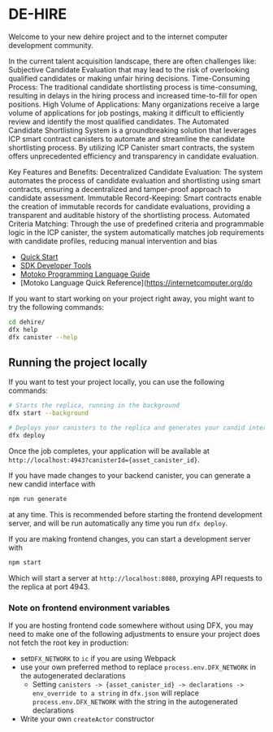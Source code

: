 # DE-HIRE


Welcome to your new dehire project and to the internet computer development community. 

In the current talent acquisition landscape, there are often challenges like:
Subjective Candidate Evaluation that may lead to the risk of overlooking qualified candidates or making unfair hiring decisions. 
Time-Consuming Process: The traditional candidate shortlisting process is time-consuming, resulting in delays in the hiring process and increased time-to-fill for open positions.
High Volume of Applications: Many organizations receive a large volume of applications for job postings, making it difficult to efficiently review and identify the most qualified candidates.
The Automated Candidate Shortlisting System is a groundbreaking solution that leverages ICP smart contract canisters to automate and streamline the candidate shortlisting process.
By utilizing ICP Canister smart contracts, the system offers unprecedented efficiency and transparency in candidate evaluation.

Key Features and Benefits:
Decentralized Candidate Evaluation: The system automates the process of candidate evaluation and shortlisting using smart contracts, ensuring a decentralized and tamper-proof approach to candidate assessment.
Immutable Record-Keeping: Smart contracts enable the creation of immutable records for candidate evaluations, providing a transparent and auditable history of the shortlisting process.
Automated Criteria Matching: Through the use of predefined criteria and programmable logic in the ICP canister, the system automatically matches job requirements with candidate profiles, reducing manual intervention and bias

- [Quick Start](https://internetcomputer.org/docs/current/developer-docs/setup/deploy-locally)
- [SDK Developer Tools](https://internetcomputer.org/docs/current/developer-docs/setup/install)
- [Motoko Programming Language Guide](https://internetcomputer.org/docs/current/motoko/main/motoko)
- [Motoko Language Quick Reference](https://internetcomputer.org/do

If you want to start working on your project right away, you might want to try the following commands:

```bash
cd dehire/
dfx help
dfx canister --help
```

## Running the project locally

If you want to test your project locally, you can use the following commands:

```bash
# Starts the replica, running in the background
dfx start --background

# Deploys your canisters to the replica and generates your candid interface
dfx deploy
```

Once the job completes, your application will be available at `http://localhost:4943?canisterId={asset_canister_id}`.

If you have made changes to your backend canister, you can generate a new candid interface with

```bash
npm run generate
```

at any time. This is recommended before starting the frontend development server, and will be run automatically any time you run `dfx deploy`.

If you are making frontend changes, you can start a development server with

```bash
npm start
```

Which will start a server at `http://localhost:8080`, proxying API requests to the replica at port 4943.

### Note on frontend environment variables

If you are hosting frontend code somewhere without using DFX, you may need to make one of the following adjustments to ensure your project does not fetch the root key in production:

- set`DFX_NETWORK` to `ic` if you are using Webpack
- use your own preferred method to replace `process.env.DFX_NETWORK` in the autogenerated declarations
  - Setting `canisters -> {asset_canister_id} -> declarations -> env_override to a string` in `dfx.json` will replace `process.env.DFX_NETWORK` with the string in the autogenerated declarations
- Write your own `createActor` constructor
